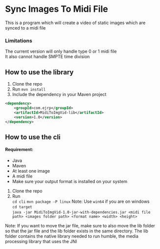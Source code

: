 # Sync Images To Midi File
This is a program which will create a video of static images
which are synced to a midi file  

### Limitations
The current version will only handle type 0 or 1 midi file    
It also cannot handle SMPTE time division  

## How to use the library
1. Clone the repo
2. Run `mvn install`
3. Include the dependency in your Maven project
```xml
<dependency>
    <groupId>com.ejrp</groupId>
    <artifactId>MidiToImgVid-lib</artifactId>
    <version>1.0</version>
</dependency>
```

## How to use the cli
#### Requirement: 
- Java
- Maven
- At least one image
- A midi file
- Make sure your output format is installed on your system

1. Clone the repo
2. Run   
`cd cli`
`mvn package -P linux` Note: Use `win64` if you are on windows     
`cd target`  
`java -jar MidiToImgVid-1.0-jar-with-dependencies.jar <midi file path> <images folder path> <format name> <width> <height>`  

Note: If you want to move the jar file, make sure to also move the lib folder so that the jar file
and the lib folder exists in the same directory. The lib folder contains the native library
needed to run humble, the media processing library that uses the JNI

